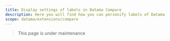 ```yaml
---
title: Display settings of labels in Datama Compare
description: Here you will find how you can personify labels of Datama Compare charts
scope: datama/extensions/compare
---
```


> This page is under maintenance